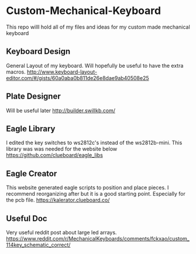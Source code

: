 # Custom-Mechanical-Keyboard
This repo willl hold all of my files and ideas for my custom made mechanical keyboard

## Keyboard Design
General Layout of my keyboard. Will hopefully be useful to have the extra macros.
http://www.keyboard-layout-editor.com/#/gists/60a0aba0b811de26e8dae9ab40508e25

## Plate Designer
Will be useful later
http://builder.swillkb.com/

## Eagle Library
I edited the key switches to ws2812c's instead of the ws2812b-mini. This library was was needed for the website below
https://github.com/clueboard/eagle_libs

## Eagle Creator
This website generated eagle scripts to position and place pieces. I recommend reorganizing after but it is a good starting point. Especially for the pcb file.
https://kalerator.clueboard.co/

## Useful Doc 
Very useful reddit post about large led arrays.
https://www.reddit.com/r/MechanicalKeyboards/comments/fckxao/custom_114key_schematic_correct/
